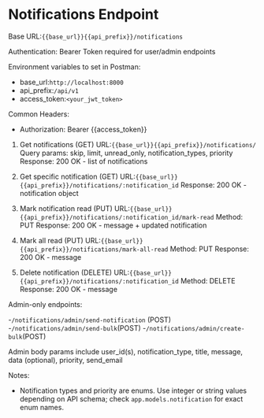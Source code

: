 # Notifications Endpoint

Base URL:`{{base_url}}{{api_prefix}}/notifications`

Authentication: Bearer Token required for user/admin endpoints

Environment variables to set in Postman:

- base_url:`http://localhost:8000`
- api_prefix:`/api/v1`
- access_token:`<your_jwt_token>`

Common Headers:

- Authorization: Bearer {{access_token}}

1. Get notifications (GET)
   URL:`{{base_url}}{{api_prefix}}/notifications/`
   Query params: skip, limit, unread_only, notification_types, priority
   Response: 200 OK - list of notifications

2. Get specific notification (GET)
   URL:`{{base_url}}{{api_prefix}}/notifications/:notification_id`
   Response: 200 OK - notification object

3. Mark notification read (PUT)
   URL:`{{base_url}}{{api_prefix}}/notifications/:notification_id/mark-read`
   Method: PUT
   Response: 200 OK - message + updated notification

4. Mark all read (PUT)
   URL:`{{base_url}}{{api_prefix}}/notifications/mark-all-read`
   Method: PUT
   Response: 200 OK - message

5. Delete notification (DELETE)
   URL:`{{base_url}}{{api_prefix}}/notifications/:notification_id`
   Method: DELETE
   Response: 200 OK - message

Admin-only endpoints:

-`/notifications/admin/send-notification` (POST)
-`/notifications/admin/send-bulk`(POST)
-`/notifications/admin/create-bulk`(POST)

Admin body params include user_id(s), notification_type, title, message, data (optional), priority, send_email

Notes:

- Notification types and priority are enums. Use integer or string values depending on API schema; check `app.models.notification` for exact enum names.
